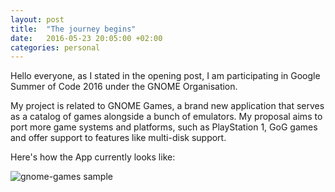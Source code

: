 ```yaml
---
layout: post
title:  "The journey begins"
date:   2016-05-23 20:05:00 +02:00 
categories: personal
---
```

Hello everyone,  as I stated in the opening post, I am participating in
Google Summer of Code 2016 under the GNOME Organisation.

My project is related to GNOME Games, a brand new application that serves
as a catalog of games alongside a bunch of emulators. My proposal aims
to port more game systems and platforms, such as PlayStation 1, GoG games
and offer support to features like multi-disk support.

Here's how the App currently looks like:

![gnome-games sample](../img/posts/gnome-games-sample.png)